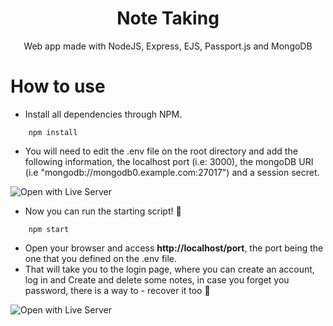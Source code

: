 <h1 align='center'>Note Taking</h1>

<p align='center'>Web app made with NodeJS, Express, EJS, Passport.js and MongoDB</p>

# How to use

- Install all dependencies through NPM.

```
    npm install
``` 
- You will need to edit the .env file on the root directory and add the following information, the localhost port (i.e: 3000), the mongoDB URI (i.e "mongodb://mongodb0.example.com:27017") and a session secret.


![Open with Live Server](https://i.imgur.com/Z5yru57.png)

- Now you can run the starting script! 🤝

```
    npm start
``` 

- Open your browser and access **http://localhost/port**, the port being the one that you defined on the .env file.
- That will take you to the login page, where you can create an account, log in and Create and delete some notes, in case you forget you password, there is a way to - recover it too 🙌

![Open with Live Server](https://i.imgur.com/xU9OgCo.png)
